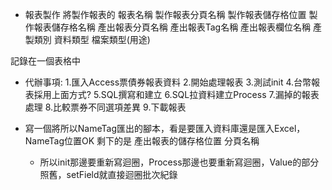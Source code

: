- 報表製作
將製作報表的
報表名稱 製作報表分頁名稱 製作報表儲存格位置 製作報表儲存格名稱 產出報表分頁名稱 產出報表Tag名稱 產出報表欄位名稱 產製類別 資料類型 檔案類型(用途)

記錄在一個表格中


- 代辦事項: 1.匯入Access票債券報表資料 2.開始處理報表 3.測試init 4.台幣報表採用上面方式? 5.SQL撰寫和建立 6.SQL拉資料建立Process 7.漏掉的報表處理 8.比較票券不同選項差異 9.下載報表

- 寫一個將所以NameTag匯出的腳本，看是要匯入資料庫還是匯入Excel，NameTag位置OK 剩下的是 產出報表的儲存格位置 分頁名稱
  - 所以init那邊要重新寫迴圈，Process那邊也要重新寫迴圈，Value的部分照舊，setField就直接迴圈批次紀錄
